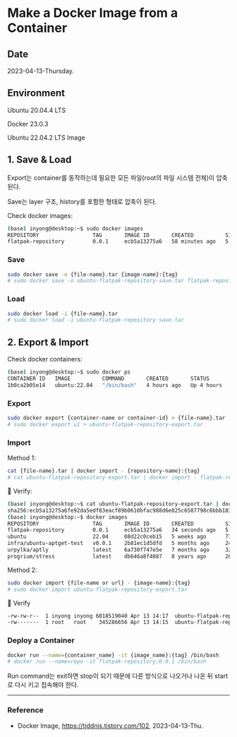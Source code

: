 # Make a Docker Image from a Container

## Date

2023-04-13-Thursday.

## Environment

Ubuntu 20.04.4 LTS

Docker 23.0.3

Ubuntu 22.04.2 LTS Image

## 1. Save & Load

Export는 container를 동작하는데 필요한 모든 파일(root의 파일 시스템 전체)이 압축된다. 

Save는 layer 구조, history를 포함한 형태로 압축이 된다.

Check docker images:

```Bash
(base) inyong@desktop:~$ sudo docker images
REPOSITORY                 TAG       IMAGE ID       CREATED          SIZE
flatpak-repository         0.0.1     ecb5a13275a6   58 minutes ago   5.95GB
```

### Save

```Bash
sudo docker save -o {file-name}.tar {image-name}:{tag}
# sudo docker save -o ubuntu-flatpak-repository-save.tar flatpak-repository:0.0.1
```

### Load

```Bash
sudo docker load -i {file-name}.tar
# sudo docker load -i ubuntu-flatpak-repository-save.tar
```

## 2. Export & Import

Check docker containers:

```Bash
(base) inyong@desktop:~$ sudo docker ps
CONTAINER ID   IMAGE          COMMAND       CREATED       STATUS       PORTS     NAMES
1b0ca2b05e14   ubuntu:22.04   "/bin/bash"   4 hours ago   Up 4 hours             u1
```

### Export

```Bash
sudo docker export {container-name or container-id} > {file-name}.tar
# sudo docker export u1 > ubuntu-flatpak-repository-export.tar
```

### Import

Method 1:

```Bash
cat {file-name}.tar | docker import - {repository-name}:{tag}
# cat ubuntu-flatpak-repository-export.tar | docker import - flatpak-repository:0.0.1
```

:tada: Verify:

```Bash
(base) inyong@desktop:~$ cat ubuntu-flatpak-repository-export.tar | docker import - flatpak-repository:0.0.1
sha256:ecb5a13275a6fe92da5edf83eacf89b0610bfac988d6e825c6587798c6bbb183
(base) inyong@desktop:~$ docker images
REPOSITORY                 TAG       IMAGE ID       CREATED          SIZE
flatpak-repository         0.0.1     ecb5a13275a6   34 seconds ago   5.95GB
ubuntu                     22.04     08d22c0ceb15   5 weeks ago      77.8MB
infra/ubuntu-aptget-test   v0.0.1    2b81ec1d5dfd   5 months ago     246MB
urpylka/aptly              latest    6a730f747e5e   7 months ago     322MB
progrium/stress            latest    db646a8f4087   8 years ago      282MB
```

Method 2:

```Bash
sudo docker import {file-name or url} - {image-name}:{tag}
# sudo docker import ubuntu-flatpak-repository-export.tar
```

:tada: Verify

```Bash
-rw-rw-r--  1 inyong inyong 6018519040 Apr 13 14:17  ubuntu-flatpak-repository-export.tar
-rw-------  1 root   root    345286656 Apr 13 14:15  ubuntu-flatpak-repository-save.tar
```

### Deploy a Container

```Bash
docker run --name={container_name} -it {image_name}:{tag} /bin/bash
# docker run --name=repo -it flatpak-repository:0.0.1 /bin/bash
```

Run command는 exit하면 stop이 되기 때문에 다른 방식으로 나오거나 나온 뒤 start로 다시 키고 접속해야 한다.

---

### Reference
- Docker Image, https://tjddnjs.tistory.com/102, 2023-04-13-Thu.

